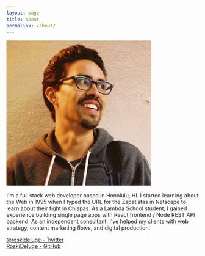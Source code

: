 ```yaml
---
layout: page
title: About
permalink: /about/
---
```


![Roberto Delgado Profile Picture](/img/rd_profile.png)

I'm a full stack web developer based in Honolulu, HI. I started learning about the Web in 1995 when I typed the URL for the Zapatistas in Netscape to learn about their fight in Chiapas. As a Lambda School student, I gained experience building single page apps with React frontend / Node REST API backend. As an independent consultant, I've helped my clients with web strategy, content marketing flows, and digital production.

[@roskideluge - Twitter](https://twitter.com/RoskiDeluge) \
[RoskiDeluge - GitHub](https://github.com/RoskiDeluge)
